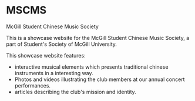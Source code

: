 # MSCMS
McGill Student Chinese Music Society

This is a showcase website for the McGill Student Chinese Music Society, a part of Student's Society of McGill University. 

This showcase website features:
  - interactive musical elements which presents traditional chinese instruments in a interesting way.
  - Photos and videos illustrating the club members at our annual concert performances. 
  - articles describing the club's mission and identity. 
